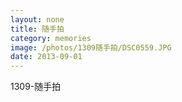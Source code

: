 ```yaml
---
layout: none
title: 随手拍
category: memories
image: /photos/1309随手拍/DSC0559.JPG
date: 2013-09-01
---
```

1309-随手拍